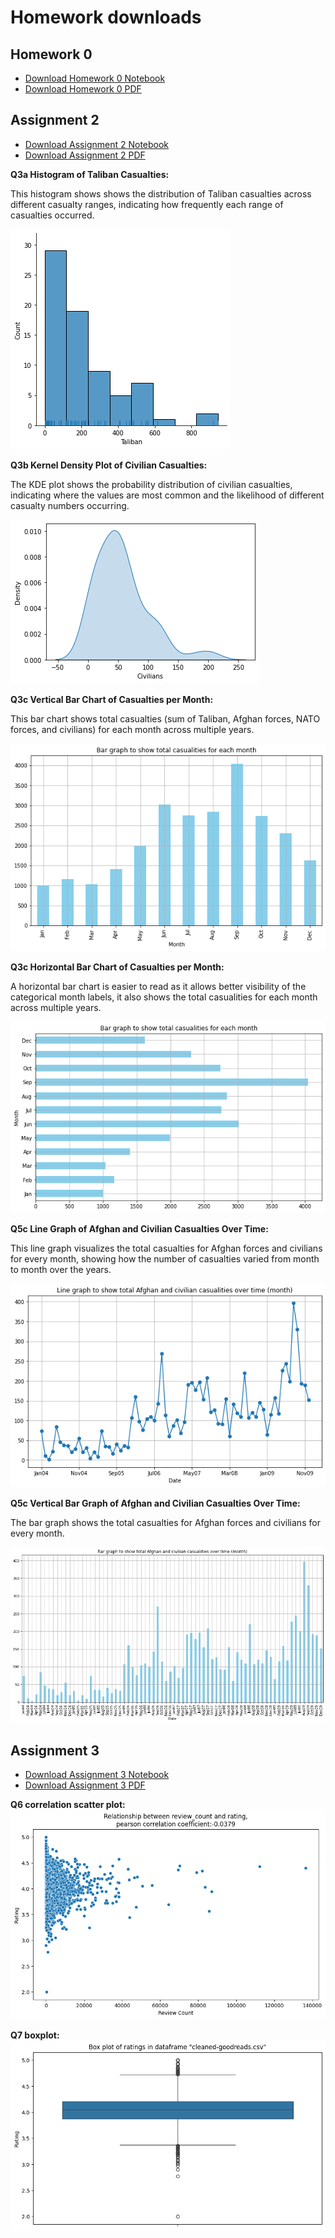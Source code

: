 # Homework downloads

## Homework 0

- [Download Homework 0 Notebook](./homework-0/hw-00.ipynb)
- [Download Homework 0 PDF](./homework-0/hw-00.pdf)

## Assignment 2

- [Download Assignment 2 Notebook](./assignment2/Assignment2.ipynb)
- [Download Assignment 2 PDF](./assignment2/Assignment2.pdf)

**Q3a Histogram of Taliban Casualties:**

This histogram shows shows the distribution of Taliban casualties across different casualty ranges, indicating how frequently each range of casualties occurred.

![3a histogram](./lab-01-figs/3a.png)

**Q3b Kernel Density Plot of Civilian Casualties:**

The KDE plot shows the probability distribution of civilian casualties, indicating where the values are most common and the likelihood of different casualty numbers occurring.

![3b kde](./lab-01-figs/3b.png)

**Q3c Vertical Bar Chart of Casualties per Month:**

This bar chart shows total casualties (sum of Taliban, Afghan forces, NATO forces, and civilians) for each month across multiple years.

![3c bar chart](./lab-01-figs/3c.png)

**Q3c Horizontal Bar Chart of Casualties per Month:** 

A horizontal bar chart is easier to read as it allows better visibility of the categorical month labels, it also shows the total casualities for each month across multiple years.

![3c bar chart horizontal](./lab-01-figs/3d.png)

**Q5c Line Graph of Afghan and Civilian Casualties Over Time:**

This line graph visualizes the total casualties for Afghan forces and civilians for every month, showing how the number of casualties varied from month to month over the years. 

![5c line chart total](./lab-01-figs/5c.png)

**Q5c Vertical Bar Graph of Afghan and Civilian Casualties Over Time:**

The bar graph shows the total casualties for Afghan forces and civilians for every month.

![5c bar chart total](./lab-01-figs/5d.png)

## Assignment 3

- [Download Assignment 3 Notebook](./assignment3/Assignment3.ipynb)
- [Download Assignment 3 PDF](./assignment3/Assignment3.pdf)

**Q6 correlation scatter plot:**
![Q6 correlation](./lab-02-figs/correlation.png)

**Q7 boxplot:**
![Q7 boxplot](./lab-02-figs/boxplot.png)





